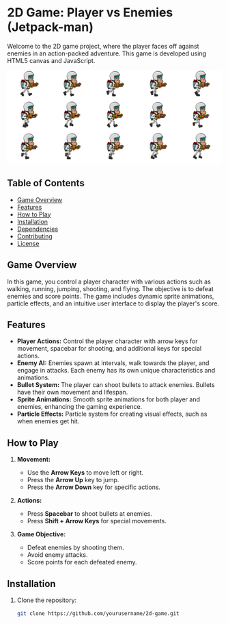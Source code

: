 # 2D Game: Player vs Enemies (Jetpack-man)

Welcome to the 2D game project, where the player faces off against enemies in an action-packed adventure. This game is developed using HTML5 canvas and JavaScript.

![Player Walking](assets/sprites/player/weapon_standing_walk.png)

## Table of Contents

- [Game Overview](#game-overview)
- [Features](#features)
- [How to Play](#how-to-play)
- [Installation](#installation)
- [Dependencies](#dependencies)
- [Contributing](#contributing)
- [License](#license)

## Game Overview

In this game, you control a player character with various actions such as walking, running, jumping, shooting, and flying. The objective is to defeat enemies and score points. The game includes dynamic sprite animations, particle effects, and an intuitive user interface to display the player's score.

## Features

- **Player Actions:** Control the player character with arrow keys for movement, spacebar for shooting, and additional keys for special actions.
- **Enemy AI:** Enemies spawn at intervals, walk towards the player, and engage in attacks. Each enemy has its own unique characteristics and animations.
- **Bullet System:** The player can shoot bullets to attack enemies. Bullets have their own movement and lifespan.
- **Sprite Animations:** Smooth sprite animations for both player and enemies, enhancing the gaming experience.
- **Particle Effects:** Particle system for creating visual effects, such as when enemies get hit.

## How to Play

1. **Movement:**
   - Use the **Arrow Keys** to move left or right.
   - Press the **Arrow Up** key to jump.
   - Press the **Arrow Down** key for specific actions.

2. **Actions:**
   - Press **Spacebar** to shoot bullets at enemies.
   - Press **Shift + Arrow Keys** for special movements.

3. **Game Objective:**
   - Defeat enemies by shooting them.
   - Avoid enemy attacks.
   - Score points for each defeated enemy.

## Installation

1. Clone the repository:

   ```bash
   git clone https://github.com/yourusername/2d-game.git
